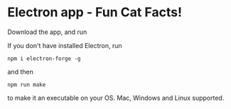 # Electron app - Fun Cat Facts!
Download the app, and run 

<Optional>
If you don't have installed Electron, run 
  
```
npm i electron-forge -g
```

and then 

```
npm run make
```

to make it an executable on your OS. Mac, Windows and Linux supported.

